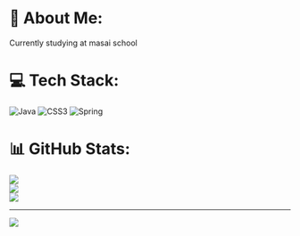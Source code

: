 
# 💫 About Me:
Currently studying at masai school


# 💻 Tech Stack:
![Java](https://img.shields.io/badge/java-%23ED8B00.svg?style=for-the-badge&logo=java&logoColor=white) ![CSS3](https://img.shields.io/badge/css3-%231572B6.svg?style=for-the-badge&logo=css3&logoColor=white) ![Spring](https://img.shields.io/badge/spring-%236DB33F.svg?style=for-the-badge&logo=spring&logoColor=white)
# 📊 GitHub Stats:
![](https://github-readme-stats.vercel.app/api?username=kumarprem66&theme=dark&hide_border=false&include_all_commits=false&count_private=false)<br/>
![](https://github-readme-streak-stats.herokuapp.com/?user=kumarprem66&theme=dark&hide_border=false)<br/>
![](https://github-readme-stats.vercel.app/api/top-langs/?username=kumarprem66&theme=dark&hide_border=false&include_all_commits=false&count_private=false&layout=compact)

---
[![](https://visitcount.itsvg.in/api?id=kumarprem66&icon=0&color=0)](https://visitcount.itsvg.in)

<!-- Proudly created with GPRM ( https://gprm.itsvg.in ) -->
